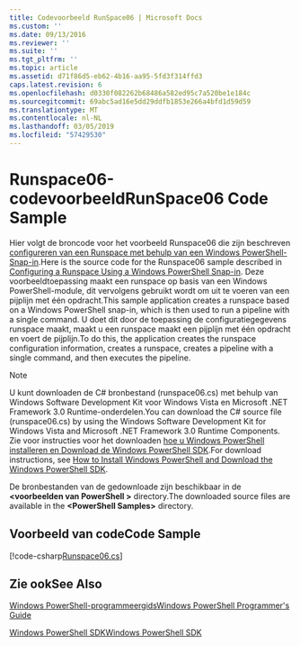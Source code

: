 ```yaml
---
title: Codevoorbeeld RunSpace06 | Microsoft Docs
ms.custom: ''
ms.date: 09/13/2016
ms.reviewer: ''
ms.suite: ''
ms.tgt_pltfrm: ''
ms.topic: article
ms.assetid: d71f86d5-eb62-4b16-aa95-5fd3f314ffd3
caps.latest.revision: 6
ms.openlocfilehash: d0330f082262b68486a582ed95c7a520be1e184c
ms.sourcegitcommit: 69abc5ad16e5dd29ddfb1853e266a4bfd1d59d59
ms.translationtype: MT
ms.contentlocale: nl-NL
ms.lasthandoff: 03/05/2019
ms.locfileid: "57429530"
---
```

# <a name="runspace06-code-sample"></a><span data-ttu-id="b2fac-102">Runspace06-codevoorbeeld</span><span class="sxs-lookup"><span data-stu-id="b2fac-102">RunSpace06 Code Sample</span></span>

<span data-ttu-id="b2fac-103">Hier volgt de broncode voor het voorbeeld Runspace06 die zijn beschreven [configureren van een Runspace met behulp van een Windows PowerShell-Snap-in](http://msdn.microsoft.com/en-us/a7289ee8-9732-49ee-91c7-d533e9538b83).</span><span class="sxs-lookup"><span data-stu-id="b2fac-103">Here is the source code for the Runspace06 sample described in [Configuring a Runspace Using a Windows PowerShell Snap-in](http://msdn.microsoft.com/en-us/a7289ee8-9732-49ee-91c7-d533e9538b83).</span></span> <span data-ttu-id="b2fac-104">Deze voorbeeldtoepassing maakt een runspace op basis van een Windows PowerShell-module, dit vervolgens gebruikt wordt om uit te voeren van een pijplijn met één opdracht.</span><span class="sxs-lookup"><span data-stu-id="b2fac-104">This sample application creates a runspace based on a Windows PowerShell snap-in, which is then used to run a pipeline with a single command.</span></span> <span data-ttu-id="b2fac-105">U doet dit door de toepassing de configuratiegegevens runspace maakt, maakt u een runspace maakt een pijplijn met één opdracht en voert de pijplijn.</span><span class="sxs-lookup"><span data-stu-id="b2fac-105">To do this, the application creates the runspace configuration information, creates a runspace, creates a pipeline with a single command, and then executes the pipeline.</span></span>

> [!NOTE]
> <span data-ttu-id="b2fac-106">U kunt downloaden de C# bronbestand (runspace06.cs) met behulp van Windows Software Development Kit voor Windows Vista en Microsoft .NET Framework 3.0 Runtime-onderdelen.</span><span class="sxs-lookup"><span data-stu-id="b2fac-106">You can download the C# source file (runspace06.cs) by using the Windows Software Development Kit for Windows Vista and Microsoft .NET Framework 3.0 Runtime Components.</span></span> <span data-ttu-id="b2fac-107">Zie voor instructies voor het downloaden [hoe u Windows PowerShell installeren en Download de Windows PowerShell SDK](/powershell/developer/installing-the-windows-powershell-sdk).</span><span class="sxs-lookup"><span data-stu-id="b2fac-107">For download instructions, see [How to Install Windows PowerShell and Download the Windows PowerShell SDK](/powershell/developer/installing-the-windows-powershell-sdk).</span></span>
>
> <span data-ttu-id="b2fac-108">De bronbestanden van de gedownloade zijn beschikbaar in de  **\<voorbeelden van PowerShell >** directory.</span><span class="sxs-lookup"><span data-stu-id="b2fac-108">The downloaded source files are available in the **\<PowerShell Samples>** directory.</span></span>

## <a name="code-sample"></a><span data-ttu-id="b2fac-109">Voorbeeld van code</span><span class="sxs-lookup"><span data-stu-id="b2fac-109">Code Sample</span></span>

[!code-csharp[Runspace06.cs](../../powershell-sdk-samples/SDK-2.0/csharp/Runspace06/Runspace06.cs#L11-L85 "Runspace06.cs")]

## <a name="see-also"></a><span data-ttu-id="b2fac-110">Zie ook</span><span class="sxs-lookup"><span data-stu-id="b2fac-110">See Also</span></span>

[<span data-ttu-id="b2fac-111">Windows PowerShell-programmeergids</span><span class="sxs-lookup"><span data-stu-id="b2fac-111">Windows PowerShell Programmer's Guide</span></span>](./windows-powershell-programmer-s-guide.md)

[<span data-ttu-id="b2fac-112">Windows PowerShell SDK</span><span class="sxs-lookup"><span data-stu-id="b2fac-112">Windows PowerShell SDK</span></span>](../windows-powershell-reference.md)